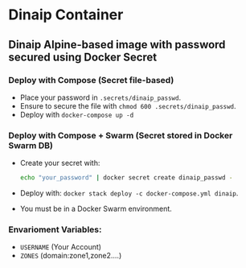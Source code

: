 # Dinaip Container

## Dinaip Alpine-based image with password secured using Docker Secret

### Deploy with Compose (Secret file-based)

- Place your password in `.secrets/dinaip_passwd`.
- Ensure to secure the file with `chmod 600 .secrets/dinaip_passwd`.
- Deploy with `docker-compose up -d`

### Deploy with Compose + Swarm (Secret stored in Docker Swarm DB)

- Create your secret with:

  ```bash
  echo "your_password" | docker secret create dinaip_passwd -
  ```

* Deploy with: `docker stack deploy -c docker-compose.yml dinaip`.

* You must be in a Docker Swarm environment.

### Envarioment Variables:

* `USERNAME` (Your Account)
* `ZONES` (domain:zone1,zone2....)
